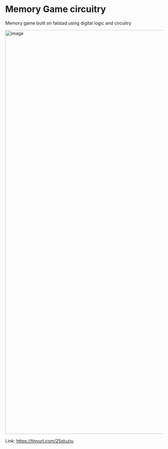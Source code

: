 # Memory Game circuitry
Memory game built on falstad using digital logic and circuitry 

<img width="2295" height="1292" alt="image" src="https://github.com/user-attachments/assets/4f5b22ed-3dd8-4581-9b7a-852286f02ef5" />

Link: https://tinyurl.com/25stuzju
